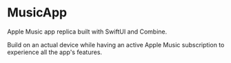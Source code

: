 # MusicApp

Apple Music app replica built with SwiftUI and Combine. 

Build on an actual device while having an active Apple Music subscription to experience all the app's features.
